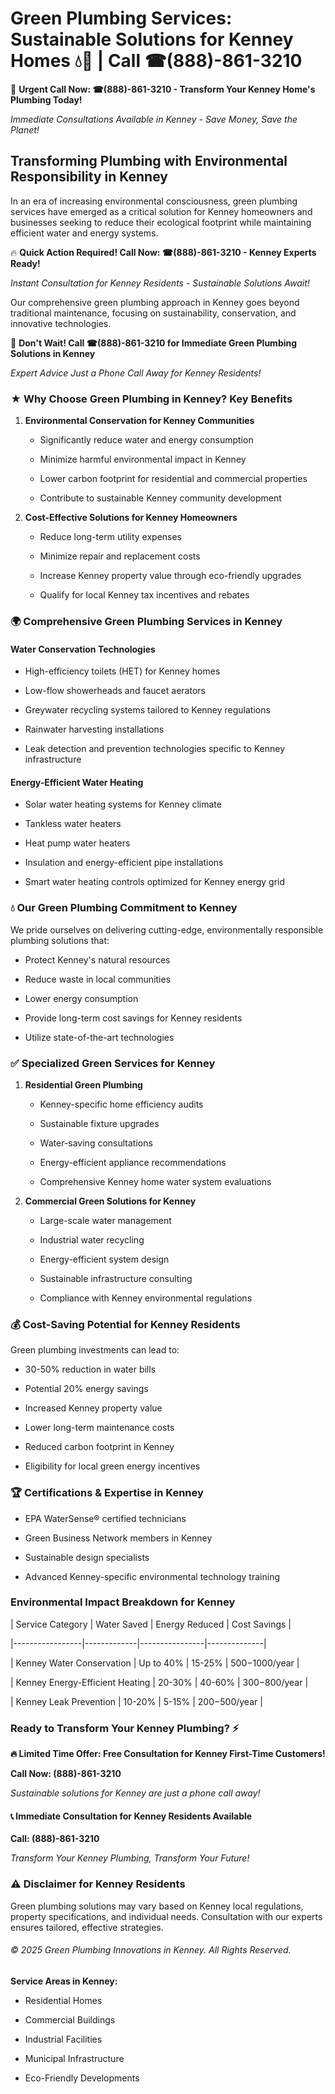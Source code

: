 # Green Plumbing Services: Sustainable Solutions for Kenney Homes 💧🌿 | Call ☎(888)-861-3210

🚨 **Urgent Call Now: ☎(888)-861-3210 - Transform Your Kenney Home's Plumbing Today!**
*Immediate Consultations Available in Kenney - Save Money, Save the Planet!*

## Transforming Plumbing with Environmental Responsibility in Kenney

In an era of increasing environmental consciousness, green plumbing services have emerged as a critical solution for Kenney homeowners and businesses seeking to reduce their ecological footprint while maintaining efficient water and energy systems. 

🔥 **Quick Action Required! Call Now: ☎(888)-861-3210 - Kenney Experts Ready!**
*Instant Consultation for Kenney Residents - Sustainable Solutions Await!*

Our comprehensive green plumbing approach in Kenney goes beyond traditional maintenance, focusing on sustainability, conservation, and innovative technologies.

🚨 **Don't Wait! Call ☎(888)-861-3210 for Immediate Green Plumbing Solutions in Kenney**
*Expert Advice Just a Phone Call Away for Kenney Residents!*

### ★ Why Choose Green Plumbing in Kenney? Key Benefits

1. **Environmental Conservation for Kenney Communities** 
   - Significantly reduce water and energy consumption
   - Minimize harmful environmental impact in Kenney
   - Lower carbon footprint for residential and commercial properties
   - Contribute to sustainable Kenney community development

2. **Cost-Effective Solutions for Kenney Homeowners** 
   - Reduce long-term utility expenses
   - Minimize repair and replacement costs
   - Increase Kenney property value through eco-friendly upgrades
   - Qualify for local Kenney tax incentives and rebates

### 🌍 Comprehensive Green Plumbing Services in Kenney

#### Water Conservation Technologies
- High-efficiency toilets (HET) for Kenney homes
- Low-flow showerheads and faucet aerators
- Greywater recycling systems tailored to Kenney regulations
- Rainwater harvesting installations
- Leak detection and prevention technologies specific to Kenney infrastructure

#### Energy-Efficient Water Heating
- Solar water heating systems for Kenney climate
- Tankless water heaters
- Heat pump water heaters
- Insulation and energy-efficient pipe installations
- Smart water heating controls optimized for Kenney energy grid

### 💧 Our Green Plumbing Commitment to Kenney

We pride ourselves on delivering cutting-edge, environmentally responsible plumbing solutions that:
- Protect Kenney's natural resources
- Reduce waste in local communities
- Lower energy consumption
- Provide long-term cost savings for Kenney residents
- Utilize state-of-the-art technologies

### ✅ Specialized Green Services for Kenney

1. **Residential Green Plumbing**
   - Kenney-specific home efficiency audits
   - Sustainable fixture upgrades
   - Water-saving consultations
   - Energy-efficient appliance recommendations
   - Comprehensive Kenney home water system evaluations

2. **Commercial Green Solutions for Kenney**
   - Large-scale water management
   - Industrial water recycling
   - Energy-efficient system design
   - Sustainable infrastructure consulting
   - Compliance with Kenney environmental regulations

### 💰 Cost-Saving Potential for Kenney Residents

Green plumbing investments can lead to:
- 30-50% reduction in water bills
- Potential 20% energy savings
- Increased Kenney property value
- Lower long-term maintenance costs
- Reduced carbon footprint in Kenney
- Eligibility for local green energy incentives

### 🏆 Certifications & Expertise in Kenney

- EPA WaterSense® certified technicians
- Green Business Network members in Kenney
- Sustainable design specialists
- Advanced Kenney-specific environmental technology training

### Environmental Impact Breakdown for Kenney

| Service Category | Water Saved | Energy Reduced | Cost Savings |
|-----------------|-------------|----------------|--------------|
| Kenney Water Conservation | Up to 40% | 15-25% | $500-$1000/year |
| Kenney Energy-Efficient Heating | 20-30% | 40-60% | $300-$800/year |
| Kenney Leak Prevention | 10-20% | 5-15% | $200-$500/year |

### Ready to Transform Your Kenney Plumbing? ⚡

**🔥 Limited Time Offer: Free Consultation for Kenney First-Time Customers!**

**Call Now: (888)-861-3210**
*Sustainable solutions for Kenney are just a phone call away!*

#### 📞 Immediate Consultation for Kenney Residents Available

**Call: (888)-861-3210**
*Transform Your Kenney Plumbing, Transform Your Future!*

### ⚠️ Disclaimer for Kenney Residents

Green plumbing solutions may vary based on Kenney local regulations, property specifications, and individual needs. Consultation with our experts ensures tailored, effective strategies.

###### © 2025 Green Plumbing Innovations in Kenney. All Rights Reserved.

**Service Areas in Kenney:** 
- Residential Homes
- Commercial Buildings
- Industrial Facilities
- Municipal Infrastructure
- Eco-Friendly Developments